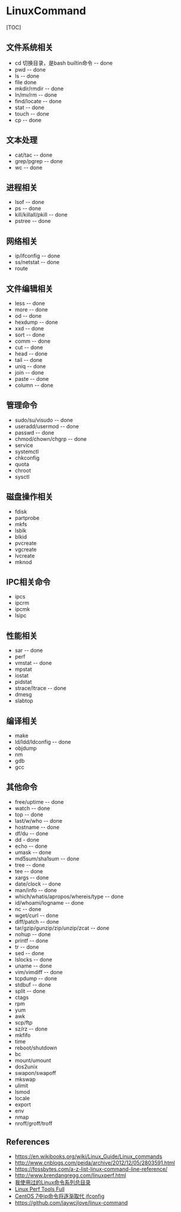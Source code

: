 
# LinuxCommand
 
[TOC]

## 文件系统相关

- cd 切换目录，是bash builtin命令 -- done
- pwd     -- done
- ls      -- done
- file       done 
- mkdir/rmdir   -- done
- ln/mv/rm      -- done
- find/locate   -- done
- stat          -- done
- touch         -- done
- cp        -- done

## 文本处理

- cat/tac     -- done
- grep/pgrep        -- done
- wc -- done

## 进程相关

- lsof   -- done
- ps     -- done
- kill/killall/pkill   -- done
- pstree -- done

## 网络相关

- ip/ifconfig  -- done
- ss/netstat   -- done
- route

## 文件编辑相关

- less -- done
- more -- done
- od   -- done
- hexdump -- done
- xxd  -- done
- sort -- done
- comm -- done
- cut  -- done
- head   -- done
- tail   -- done
- uniq   -- done
- join   -- done
- paste -- done
- column -- done

## 管理命令

- sudo/su/visudo -- done
- useradd/usermod -- done
- passwd  -- done
- chmod/chown/chgrp   -- done
- service
- systemctl
- chkconfig
- quota
- chroot
- sysctl

## 磁盘操作相关

- fdisk
- partprobe
- mkfs
- lsblk
- blkid
- pvcreate
- vgcreate
- lvcreate
- mknod

## IPC相关命令

- ipcs
- ipcrm
- ipcmk
- lsipc

## 性能相关

- sar -- done
- perf
- vmstat -- done
- mpstat
- iostat
- pidstat
- strace/ltrace  -- done 
- dmesg
- slabtop

## 编译相关

- make
- ld/ldd/ldconfig -- done
- objdump
- nm
- gdb
- gcc

## 其他命令

- free/uptime -- done
- watch -- done
- top  -- done
- last/w/who -- done
- hostname -- done
- df/du -- done
- dd - done
- echo -- done
- umask -- done
- md5sum/sha1sum  -- done
- tree  -- done
- tee   -- done
- xargs -- done
- date/clock -- done
- man/info -- done
- which/whatis/apropos/whereis/type -- done
- id/whoami/logname -- done
- nc -- done
- wget/curl -- done
- diff/patch -- done
- tar/gzip/gunzip/zip/unzip/zcat -- done
- nohup -- done
- printf -- done
- tr -- done
- sed -- done
- lslocks -- done
- uname -- done
- vim/vimdiff -- done
- tcpdump -- done
- stdbuf  -- done
- split -- done
- ctags
- rpm
- yum
- awk
- scp/ftp
- sz/rz -- done
- mkfifo
- time
- reboot/shutdown
- bc
- mount/umount
- dos2unix
- swapon/swapoff
- mkswap
- ulimit
- lsmod
- locale
- export
- env
- nmap
- nroff/groff/troff

## References

- https://en.wikibooks.org/wiki/Linux_Guide/Linux_commands
- http://www.cnblogs.com/peida/archive/2012/12/05/2803591.html
- https://fossbytes.com/a-z-list-linux-command-line-reference/
- http://www.brendangregg.com/linuxperf.html
- [我使用过的Linux命令系列总目录](http://codingstandards.iteye.com/blog/786653)
- [Linux Perf Tools Full](http://www.brendangregg.com/Perf/linux_perf_tools_full.png)
- [CentOS 7中ip命令将逐渐取代 ifconfig](https://www.cnblogs.com/liaojie970/p/5753350.html)
- https://github.com/jaywcjlove/linux-command
